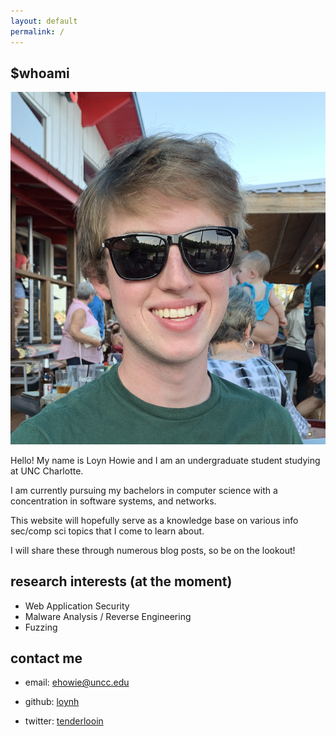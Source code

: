 ```yaml
---
layout: default
permalink: /
---
```


## $whoami

<img class="profile-picture" src="assets/selfpic3.jpg">

Hello! My name is Loyn Howie and I am an undergraduate student studying at UNC Charlotte.

I am currently pursuing my bachelors in computer science with a concentration in software systems, and networks.

This website will hopefully serve as a knowledge base on various info sec/comp sci topics that I come to learn about.

I will share these through numerous blog posts, so be on the lookout!

## research interests (at the moment)

* Web Application Security
* Malware Analysis / Reverse Engineering
* Fuzzing

## contact me

* email: [ehowie@uncc.edu](mailto:ehowie@uncc.edu)

* github: [loynh](https://github.com/loynh)

* twitter: [tenderlooin](https://twitter.com/tenderlooin)

